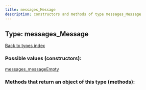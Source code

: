 ```yaml
---
title: messages_Message
description: constructors and methods of type messages_Message
---
```

## Type: messages\_Message  
[Back to types index](index.md)



### Possible values (constructors):

[messages\_messageEmpty](../constructors/messages_messageEmpty.md)  



### Methods that return an object of this type (methods):



